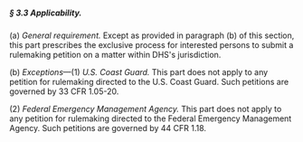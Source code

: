 ##### § 3.3 Applicability. #####

(a) *General requirement.* Except as provided in paragraph (b) of this section, this part prescribes the exclusive process for interested persons to submit a rulemaking petition on a matter within DHS's jurisdiction.

(b) *Exceptions*—(1) *U.S. Coast Guard.* This part does not apply to any petition for rulemaking directed to the U.S. Coast Guard. Such petitions are governed by 33 CFR 1.05-20.

(2) *Federal Emergency Management Agency.* This part does not apply to any petition for rulemaking directed to the Federal Emergency Management Agency. Such petitions are governed by 44 CFR 1.18.